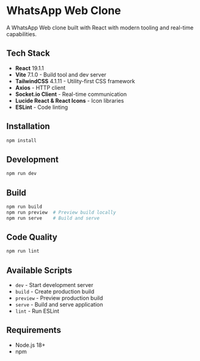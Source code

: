 # WhatsApp Web Clone

A WhatsApp Web clone built with React with modern tooling and real-time capabilities.

## Tech Stack

- **React** 19.1.1
- **Vite** 7.1.0 - Build tool and dev server
- **TailwindCSS** 4.1.11 - Utility-first CSS framework
- **Axios** - HTTP client
- **Socket.io Client** - Real-time communication
- **Lucide React \& React Icons** - Icon libraries
- **ESLint** - Code linting


## Installation

```bash
npm install
```


## Development

```bash
npm run dev
```


## Build

```bash
npm run build
npm run preview  # Preview build locally
npm run serve    # Build and serve
```


## Code Quality

```bash
npm run lint
```


## Available Scripts

- `dev` - Start development server
- `build` - Create production build
- `preview` - Preview production build
- `serve` - Build and serve application
- `lint` - Run ESLint


## Requirements

- Node.js 18+
- npm